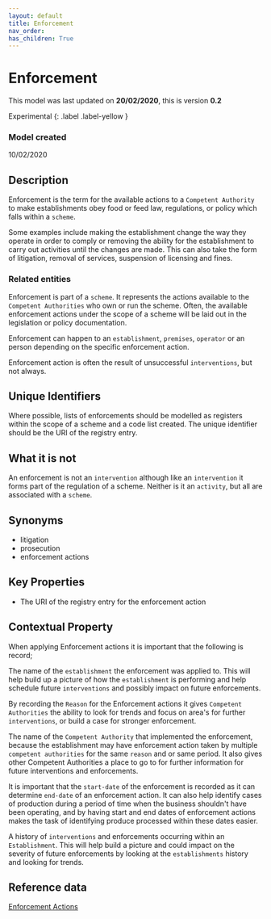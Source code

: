 ```yaml
---
layout: default
title: Enforcement
nav_order:
has_children: True
---
```

# Enforcement
This model was last updated on **20/02/2020**, this is version **0.2**

Experimental
{: .label .label-yellow }

### Model created
10/02/2020
## Description
Enforcement is the term for the available actions to a `Competent Authority` to make establishments obey food or feed law, regulations, or policy which falls within a `scheme`.

Some examples include making the establishment change the way they operate in order to comply or removing the ability for the establishment to carry out activities until the changes are made.  This can also take the form of litigation, removal of services, suspension of licensing and fines.

### Related entities
Enforcement is part of a `scheme`. It represents the actions available to the `Competent Authorities` who own or run the scheme. Often, the available enforcement actions under the scope of a scheme will be laid out in the legislation or policy documentation.

Enforcement can happen to an `establishment`, `premises`, `operator` or an person depending on the specific enforcement action.

Enforcement action is often the result of unsuccessful `interventions`, but not always.

## Unique Identifiers
Where possible, lists of enforcements should be modelled as registers within the scope of a scheme and a code list created. The unique identifier should be the URI of the registry entry.

## What it is not
An enforcement is not an `intervention` although like an `intervention` it forms part of the regulation of a scheme.  Neither is it an `activity`, but all are associated with a `scheme`.

## Synonyms
*   litigation
*   prosecution
*   enforcement actions

## Key Properties
*   The URI of the registry entry for the enforcement action

## Contextual Property
When applying Enforcement actions it is important that the following is record;

The name of the `establishment` the enforcement was applied to. This will help build up a picture of how the `establishment` is performing and help schedule future `interventions` and possibly impact on future enforcements.

By recording the `Reason` for the Enforcement actions it gives `Competent Authorities` the ability to look for trends and focus on area's for further `interventions`, or build a case for stronger enforcement.

The name of the `Competent Authority` that implemented the enforcement, because the establishment may have enforcement action taken by multiple `competent authorities` for the same `reason` and or same period.  It also gives other Competent Authorities a place to go to for further information for future interventions and enforcements.

It is important that the `start-date` of the enforcement is recorded as it can determine `end-date` of an enforcement action. It can also help identify cases of production during a period of time when the business shouldn't have been operating, and by having start and end dates of enforcement actions makes the task of identifying produce processed within these dates easier.

A history of `interventions` and enforcements occurring within an `Establishment`. This will help build a picture and could impact on the severity of future enforcements by looking at the `establishments` history and looking for trends.


## Reference data
[Enforcement Actions](https://data.food.gov.uk/codes/enforcement-monitoring/_enforcement-actions)
